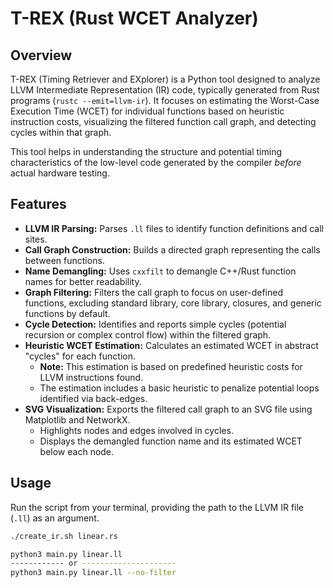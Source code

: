 # T-REX (Rust WCET Analyzer)

## Overview

T-REX (Timing Retriever and EXplorer) is a Python tool designed to analyze LLVM Intermediate Representation (IR) code, typically generated from Rust programs (`rustc --emit=llvm-ir`). It focuses on estimating the Worst-Case Execution Time (WCET) for individual functions based on heuristic instruction costs, visualizing the filtered function call graph, and detecting cycles within that graph.

This tool helps in understanding the structure and potential timing characteristics of the low-level code generated by the compiler *before* actual hardware testing.

## Features

* **LLVM IR Parsing:** Parses `.ll` files to identify function definitions and call sites.
* **Call Graph Construction:** Builds a directed graph representing the calls between functions.
* **Name Demangling:** Uses `cxxfilt` to demangle C++/Rust function names for better readability.
* **Graph Filtering:** Filters the call graph to focus on user-defined functions, excluding standard library, core library, closures, and generic functions by default.
* **Cycle Detection:** Identifies and reports simple cycles (potential recursion or complex control flow) within the filtered graph.
* **Heuristic WCET Estimation:** Calculates an estimated WCET in abstract "cycles" for each function.
    * **Note:** This estimation is based on predefined heuristic costs for LLVM instructions found.
    * The estimation includes a basic heuristic to penalize potential loops identified via back-edges.
* **SVG Visualization:** Exports the filtered call graph to an SVG file using Matplotlib and NetworkX.
    * Highlights nodes and edges involved in cycles.
    * Displays the demangled function name and its estimated WCET below each node.

## Usage

Run the script from your terminal, providing the path to the LLVM IR file (`.ll`) as an argument.

```bash
./create_ir.sh linear.rs

python3 main.py linear.ll
------------ or ---------------------
python3 main.py linear.ll --no-filter
```
